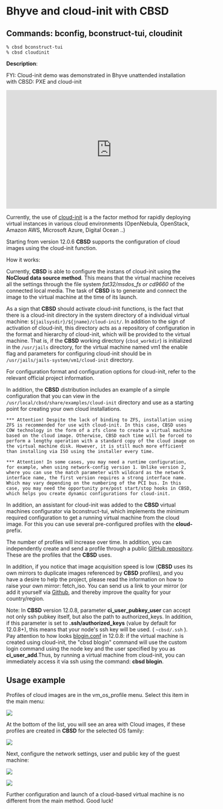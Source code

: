 # Bhyve and cloud-init with CBSD

## Commands: bconfig, bconstruct-tui, cloudinit

```
% cbsd bconstruct-tui
% cbsd cloudinit
```
**Description**:

FYI: Cloud-init demo was demonstrated in Bhyve unattended installation with CBSD: PXE and cloud-init

<iframe width="560" height="315" src="https://www.youtube.com/embed/QK9eSxrs3eg" frameborder="0" allow="accelerometer; autoplay; encrypted-media; gyroscope; picture-in-picture" allowfullscreen></iframe>

Currently, the use of [cloud-init](https://cloud-init.io/) is a the factor method for rapidly deploying virtual instances in various cloud environments (OpenNebula, OpenStack, Amazon AWS, Microsoft Azure, Digital Ocean ..)

Starting from version 12.0.6 **CBSD** supports the configuration of cloud images using the cloud-init function.

How it works:

Currently, **CBSD** is able to configure the instans of cloud-init using the **NoCloud data source method**. This means that the virtual machine receives all the settings through the file system *fat32/msdos_fs or cd9660* of the connected local media. The task of **CBSD** is to generate and connect the image to the virtual machine at the time of its launch.

As a sign that **CBSD** should activate cloud-init functions, is the fact that there is a cloud-init directory in the system directory of a individual virtual machine: `${jailsysdir}/${jname}/cloud-init/`. In addition to the sign of activation of cloud-init, this directory acts as a repository of configuration in the format and hierarchy of cloud-init, which will be provided to the virtual machine. That is, if the **CBSD** working directory (`cbsd_workdir`) is initialized in the `/usr/jails` directory, for the virtual machine named vm1 the enable flag and parameters for configuring cloud-init should be in `/usr/jails/jails-system/vm1/cloud-init` directory.

For configuration format and configuration options for cloud-init, refer to the relevant official project information.

In addition, the **CBSD** distribution includes an example of a simple configuration that you can view in the `/usr/local/cbsd/share/examples/cloud-init` directory and use as a starting point for creating your own cloud installations.

```
*** Attention! Despite the lack of binding to ZFS, installation using ZFS is recommended for use with cloud-init. In this case, CBSD uses COW technology in the form of a zfs clone to create a virtual machine based on the cloud image. Otherwise, CBSD each time will be forced to perform a lengthy operation with a standard copy of the cloud image on the virtual machine disk. However, it is still much more efficient than installing via ISO using the installer every time.

```

```
*** Attention! In some cases, you may need a runtime configuration, for example, when using network-config version 1. Unlike version 2, where you can use the match parameter with wildcard as the network interface name, the first version requires a strong interface name. Which may vary depending on the numbering of the PCI bus. In this case, you may need the opportunity pre/post start/stop hooks in CBSD, which helps you create dynamic configurations for cloud-init.
```

In addition, an assistant for cloud-init was added to the **CBSD** virtual machines configurator via bconstruct-tui, which implements the minimum required configuration to get a running virtual machine from the cloud image. For this you can use several pre-configured profiles with the **cloud-** prefix.

The number of profiles will increase over time. In addition, you can independently create and send a profile through a public [GitHub repository](https://github.com/cbsd/cbsd-vmprofile). These are the profiles that the **CBSD** uses.

In addition, if you notice that image acquisition speed is low (**CBSD** uses its own mirrors to duplicate images referenced by **CBSD** profiles), and you have a desire to help the project, please read the information on how to raise your own mirror: fetch_iso. You can send us a link to your mirror (or add it yourself via [Github](https://github.com/cbsd/cbsd-vmprofile), and thereby improve the quality for your country/region.

Note: In **CBSD** version 12.0.8, parameter **ci_user_pubkey_user** can accept not only ssh pubkey itself, but also the path to authorized_keys. In addition, if this parameter is set to **.ssh/authorized_keys** (value by default for 12.0.8+), this means that your node's ssh key will be used. ( `~cbsd/.ssh` ). Pay attention to how looks [blogin.conf](https://github.com/cbsd/cbsd/blob/v12.0.8/etc/defaults/blogin.conf#L21) in 12.0.8: if the virtual machine is created using cloud-init, the "cbsd blogin" command will use the custom login command using the node key and the user specified by you as **ci_user_add**.Thus, by running a virtual machine from cloud-init, you can immediately access it via ssh using the command: **cbsd blogin**.

## Usage example

Profiles of cloud images are in the vm_os_profile menu. Select this item in the main menu:

![](/img/cloudinit1.png)

At the bottom of the list, you will see an area with Cloud images, if these profiles are created in **CBSD** for the selected OS family:

![](/img/cloudinit2.png)

Next, configure the network settings, user and public key of the guest machine:

![](/img/cloudinit3.png)

![](/img/cloudinit4.png)

Further configuration and launch of a cloud-based virtual machine is no different from the main method. Good luck!
